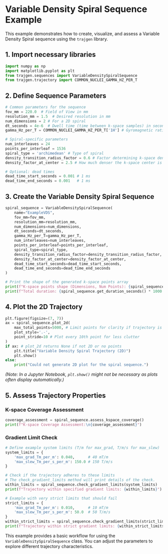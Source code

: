 # Variable Density Spiral Sequence Example

This example demonstrates how to create, visualize, and assess a Variable Density Spiral sequence using the `trajgen` library.

## 1. Import necessary libraries

```python
import numpy as np
import matplotlib.pyplot as plt
from trajgen.sequences import VariableDensitySpiralSequence
from trajgen.trajectory import COMMON_NUCLEI_GAMMA_HZ_PER_T
```

## 2. Define Sequence Parameters

```python
# Common parameters for the sequence
fov_mm = 220.0  # Field of View in mm
resolution_mm = 1.5  # Desired resolution in mm
num_dimensions = 2 # For a 2D spiral
dt_seconds = 4e-6  # Dwell time (time between k-space samples) in seconds
gamma_Hz_per_T = COMMON_NUCLEI_GAMMA_HZ_PER_T['1H'] # Gyromagnetic ratio for 1H

# Spiral-specific parameters
num_interleaves = 24
points_per_interleaf = 1536
spiral_type = 'archimedean' # Type of spiral
density_transition_radius_factor = 0.6 # Factor determining k-space density transition
density_factor_at_center = 2.5 # How much denser the k-space center is

# Optional: dead times
dead_time_start_seconds = 0.001 # 1 ms
dead_time_end_seconds = 0.001   # 1 ms
```

## 3. Create the Variable Density Spiral Sequence

```python
spiral_sequence = VariableDensitySpiralSequence(
    name="ExampleVDS",
    fov_mm=fov_mm,
    resolution_mm=resolution_mm,
    num_dimensions=num_dimensions,
    dt_seconds=dt_seconds,
    gamma_Hz_per_T=gamma_Hz_per_T,
    num_interleaves=num_interleaves,
    points_per_interleaf=points_per_interleaf,
    spiral_type=spiral_type,
    density_transition_radius_factor=density_transition_radius_factor,
    density_factor_at_center=density_factor_at_center,
    dead_time_start_seconds=dead_time_start_seconds,
    dead_time_end_seconds=dead_time_end_seconds
)

# Print the shape of the generated k-space points array
print(f"K-space points shape (Dimensions, Num Points): {spiral_sequence.kspace_points_rad_per_m.shape}")
print(f"Total duration: {spiral_sequence.get_duration_seconds() * 1000:.2f} ms")
```

## 4. Plot the 2D Trajectory

```python
plt.figure(figsize=(7, 7))
ax = spiral_sequence.plot_2d(
    max_total_points=5000, # Limit points for clarity if trajectory is very dense
    plot_style='.-',
    point_stride=10 # Plot every 10th point for less clutter
)
if ax: # plot_2d returns None if not 2D or no points
    plt.title("Variable Density Spiral Trajectory (2D)")
    plt.show()
else:
    print("Could not generate 2D plot for the spiral sequence.")
```
*(Note: In a Jupyter Notebook, `plt.show()` might not be necessary as plots often display automatically.)*

## 5. Assess Trajectory Properties

### K-space Coverage Assessment

```python
coverage_assessment = spiral_sequence.assess_kspace_coverage()
print(f"K-space Coverage Assessment:\n{coverage_assessment}")
```

### Gradient Limit Check

```python
# Define example system limits (T/m for max_grad, T/m/s for max_slew)
system_limits = {
    'max_grad_Tm_per_m': 0.040,      # 40 mT/m
    'max_slew_Tm_per_s_per_m': 150.0 # 150 T/m/s
}

# Check if the trajectory adheres to these limits
# The check_gradient_limits method will print details of the check.
within_limits = spiral_sequence.check_gradient_limits(system_limits)
print(f"Trajectory within specified gradient limits: {within_limits}")

# Example with very strict limits that should fail
strict_limits = {
    'max_grad_Tm_per_m': 0.010,      # 10 mT/m
    'max_slew_Tm_per_s_per_m': 50.0  # 50 T/m/s
}
within_strict_limits = spiral_sequence.check_gradient_limits(strict_limits)
print(f"Trajectory within strict gradient limits: {within_strict_limits}")

```

This example provides a basic workflow for using the `VariableDensitySpiralSequence` class. You can adjust the parameters to explore different trajectory characteristics.
